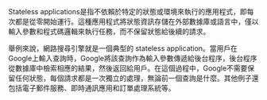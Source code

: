 Stateless applications是指不依賴於特定的狀態或環境來執行的應用程式，即每次都是從零開始運行。這種應用程式將狀態資訊存儲在外部數據庫或語言中，僅以輸入參數和程式碼邏輯來執行任務，而不保留狀態給後續的請求。

舉例來說，網路搜尋引擎就是一個典型的 stateless application。當用戶在Google上輸入查詢時，Google將該查詢作為輸入參數傳遞給後台程序，後台程序從數據庫中檢索相應的結果，然後返回給用戶。在這個過程中，Google不需要保留任何狀態，每個請求都是一次獨立的處理，無論前一個查詢是什麼。其他例子還包括電子郵件服務、即時通訊應用和訂單處理系統等。